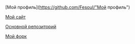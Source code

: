 [Мой профиль](https://github.com/Fesoul/"Мой профиль")

[Мой сайт](https://fesoul.github.io/Fesenko/ "Мой сайт")

[Основной репозиторий](https://github.com/stankin/inet-2018 "Основной репозиторий")

[Мой форк](https://github.com/Fesoul/inet-2018 "Мой форк")